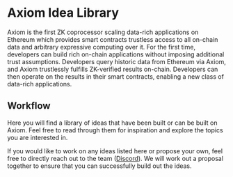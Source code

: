 # Axiom Idea Library
Axiom is the first ZK coprocessor scaling data-rich applications on Ethereum which provides smart contracts trustless access to all on-chain data and arbitrary expressive computing over it. For the first time, developers can build rich on-chain applications without imposing additional trust assumptions.
Developers query historic data from Ethereum via Axiom, and Axiom trustlessly fulfills ZK-verified results on-chain. Developers can then operate on the results in their smart contracts, enabling a new class of data-rich applications.

## Workflow
Here you will find a library of ideas that have been built or can be built on Axiom. Feel free to read through them for inspiration and explore the topics you are interested in. 

If you would like to work on any ideas listed here or propose your own, feel free to directly reach out to the team ([Discord](https://discord.com/invite/4nDgMUq7Ra)). We will work out a proposal together to ensure that you can successfully build out the ideas. 

